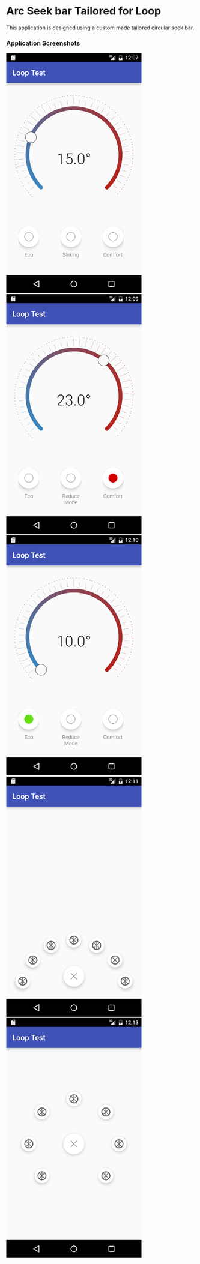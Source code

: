 # Arc Seek bar Tailored for Loop
This application is designed using a custom made tailored circular seek bar.

### Application Screenshots
<img src = "https://github.com/ksughosh/LoopTest/blob/master/Picures/LoopTest_1.png" width="360px" height="640px" alt="MainActivity">     
<img src = "https://github.com/ksughosh/LoopTest/blob/master/Picures/LoopTest_2.png" width="360px" height="640px" alt="Eco mode">     
<img src = "https://github.com/ksughosh/LoopTest/blob/master/Picures/LoopTest_3.png" width="360px" height="640px" alt="Comfort mode">

<img src = "https://github.com/ksughosh/LoopTest/blob/master/Picures/LoopTest_4.png" width="360px" height="640px" alt="Program mode">
<img src = "https://github.com/ksughosh/LoopTest/blob/master/Picures/LoopTest_5.png" width="360px" height="640px" alt="SubProgram mode">


